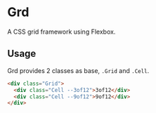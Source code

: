 # Grd

A CSS grid framework using Flexbox.

## Usage

Grd provides 2 classes as base, `.Grid` and `.Cell`.

```html
<div class="Grid">
  <div class="Cell --3of12">3of12</div>
  <div class="Cell --9of12">9of12</div>
</div>
```
